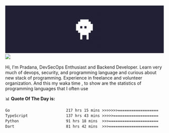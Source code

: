 ![banner](.github/banner.gif)
<img src="https://user-images.githubusercontent.com/73097560/115834477-dbab4500-a447-11eb-908a-139a6edaec5c.gif"></p>

Hi, I'm Pradana, DevSecOps Enthusiast and Backend Developer. Learn very much of devops, security, and programming language and curious about new stack of programming. Experience in freelance and volunteer organization. And this my waka time , to show are the statistics of programming languages that I often use

📊 **Quote Of The Day is:**
<!--START_SECTION:waka-->

```txt
Go                         217 hrs 15 mins >>>>>>>==================   28.74 %
TypeScript                 137 hrs 43 mins >>>>>====================   18.22 %
Python                     91 hrs 18 mins  >>>======================   12.08 %
Dart                       81 hrs 42 mins  >>>======================   10.81 %
```

<!--END_SECTION:waka-->
